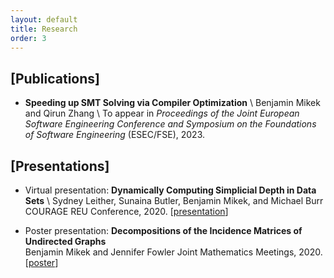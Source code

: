 ```yaml
---
layout: default
title: Research
order: 3
---
```


## [Publications]
+ **Speeding up SMT Solving via Compiler Optimization** \\
Benjamin Mikek and Qirun Zhang \\
To appear in *Proceedings of the Joint European Software Engineering Conference and Symposium on the Foundations of Software Engineering* (ESEC/FSE), 2023.

## [Presentations]
+ Virtual presentation: **Dynamically Computing Simplicial Depth in Data Sets** \\
Sydney Leither, Sunaina Butler, Benjamin Mikek, and Michael Burr
COURAGE REU Conference, 2020. \[[presentation](\resources\depth.pdf)]

+ Poster presentation: **Decompositions of the Incidence Matrices of Undirected Graphs**  <br>
Benjamin Mikek and Jennifer Fowler
Joint Mathematics Meetings, 2020. \[[poster](\resources\JMM_Poster.pdf)\]